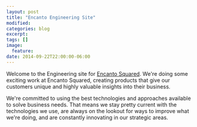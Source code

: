 ```yaml
---
layout: post
title: "Encanto Engineering Site"
modified:
categories: blog
excerpt:
tags: []
image:
  feature:
date: 2014-09-22T22:00:00-06:00
---
```


Welcome to the Engineering site for [Encanto Squared](http://encantosquared.com/).  We're doing some exciting
work at Encanto Squared, creating products that give our customers unique and highly valuable insights into their business.

We're committed to using the best technologies and approaches available to solve business needs.
That means we stay pretty current with the technologies we use, are always on the lookout for ways to improve what
we're doing, and are constantly innovating in our strategic areas.


